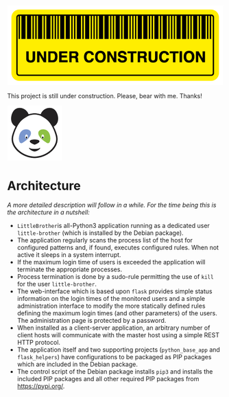 ![Under Construction Logo](doc/logo_under_construction_sign_wide.png)

This project is still under construction. Please, bear with me. Thanks!

![LittleBrother-Logo](little_brother/static/icons/icon_baby-panda_128x128.png)

# Architecture

*A more detailed description will follow in a while. For the time being this is the architecture in a nutshell:*

  * `LittleBrother`is  all-Python3 application running as a dedicated user `little-brother` (which is installed 
by the Debian package).
  * The application regularly scans the process list of the host for configured patterns and, if found, executes configured
rules. When not active it sleeps in a system interrupt.
  * If the maximum login time of users is exceeded the application will terminate the appropriate processes.
  * Process termination is done by a sudo-rule permitting the use of  `kill` for the user `little-brother`.
  * The web-interface which is based upon `flask` provides simple status information on the login times of the
monitored users and a simple administration interface to modify the more statically defined rules defining the 
maximum login times (and other parameters) of the users. The administration page is protected by a password. 
  * When installed as a client-server application, an arbitrary number of client hosts will communicate with the master
host using a simple REST HTTP protocol.
  * The application itself and two supporting projects (`python_base_app` and `flask_helpers`) have configurations
to be packaged as PIP packages which are included in the Debian package.
  * The control script of the Debian package installs `pip3` and installs the included PIP packages and all other
required PIP packages from https://pypi.org/.
